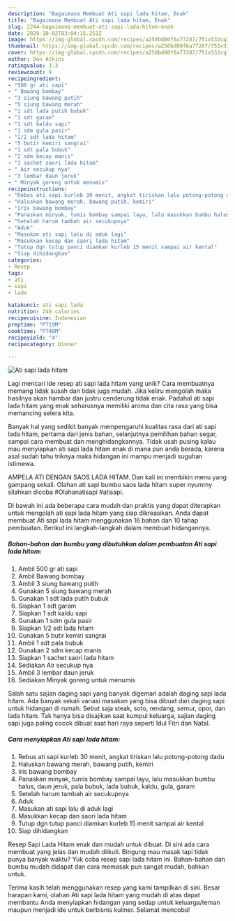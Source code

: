 ```yaml
---
description: "Bagaimana Membuat Ati sapi lada hitam, Enak"
title: "Bagaimana Membuat Ati sapi lada hitam, Enak"
slug: 2244-bagaimana-membuat-ati-sapi-lada-hitam-enak
date: 2020-10-02T03:04:15.251Z
image: https://img-global.cpcdn.com/recipes/a250bd80f6a77287/751x532cq70/ati-sapi-lada-hitam-foto-resep-utama.jpg
thumbnail: https://img-global.cpcdn.com/recipes/a250bd80f6a77287/751x532cq70/ati-sapi-lada-hitam-foto-resep-utama.jpg
cover: https://img-global.cpcdn.com/recipes/a250bd80f6a77287/751x532cq70/ati-sapi-lada-hitam-foto-resep-utama.jpg
author: Don Atkins
ratingvalue: 3.3
reviewcount: 9
recipeingredient:
- "500 gr ati sapi"
- " Bawang bombay"
- "3 siung bawang putih"
- "5 siung bawang merah"
- "1 sdt lada putih bubuk"
- "1 sdt garam"
- "1 sdt kaldu sapi"
- "1 sdm gula pasir"
- "1/2 sdt lada hitam"
- "5 butir kemiri sangrai"
- "1 sdt pala bubuk"
- "2 sdm kecap manis"
- "1 sachet saori lada hitam"
- " Air secukup nya"
- "3 lembar daun jeruk"
- " Minyak goreng untuk menumis"
recipeinstructions:
- "Rebus ati sapi kurleb 30 menit, angkat tiriskan lalu potong-potong dadu"
- "Haluskan bawang merah, bawang putih, kemiri"
- "Iris bawang bombay"
- "Panaskan minyak, tumis bombay sampai layu, lalu masukkan bumbu halus, daun jeruk, pala bubuk, lada bubuk, kaldu, gula, garam"
- "Setelah harum tambah air secukupnya"
- "Aduk"
- "Masukan ati sapi lalu di aduk lagi"
- "Masukkan kecap dan saori lada hitam"
- "Tutup dgn tutup panci diamkan kurleb 15 menit sampai air kental"
- "Siap dihidangkan"
categories:
- Resep
tags:
- ati
- sapi
- lada

katakunci: ati sapi lada 
nutrition: 240 calories
recipecuisine: Indonesian
preptime: "PT19M"
cooktime: "PT48M"
recipeyield: "4"
recipecategory: Dinner

---
```



![Ati sapi lada hitam](https://img-global.cpcdn.com/recipes/a250bd80f6a77287/751x532cq70/ati-sapi-lada-hitam-foto-resep-utama.jpg)

Lagi mencari ide resep ati sapi lada hitam yang unik? Cara membuatnya memang tidak susah dan tidak juga mudah. Jika keliru mengolah maka hasilnya akan hambar dan justru cenderung tidak enak. Padahal ati sapi lada hitam yang enak seharusnya memiliki aroma dan cita rasa yang bisa memancing selera kita.

Banyak hal yang sedikit banyak mempengaruhi kualitas rasa dari ati sapi lada hitam, pertama dari jenis bahan, selanjutnya pemilihan bahan segar, sampai cara membuat dan menghidangkannya. Tidak usah pusing kalau mau menyiapkan ati sapi lada hitam enak di mana pun anda berada, karena asal sudah tahu triknya maka hidangan ini mampu menjadi suguhan istimewa.

AMPELA ATI DENGAN SAOS LADA HITAM. Dan kali ini membikin menu yang gampang sekali. Olahan ati sapi bumbu saos lada hitam super nyummy silahkan dicoba #Olahanatisapi #atisapi.


Di bawah ini ada beberapa cara mudah dan praktis yang dapat diterapkan untuk mengolah ati sapi lada hitam yang siap dikreasikan. Anda dapat membuat Ati sapi lada hitam menggunakan 16 bahan dan 10 tahap pembuatan. Berikut ini langkah-langkah dalam membuat hidangannya.

<!--inarticleads1-->

##### Bahan-bahan dan bumbu yang dibutuhkan dalam pembuatan Ati sapi lada hitam:

1. Ambil 500 gr ati sapi
1. Ambil  Bawang bombay
1. Ambil 3 siung bawang putih
1. Gunakan 5 siung bawang merah
1. Gunakan 1 sdt lada putih bubuk
1. Siapkan 1 sdt garam
1. Siapkan 1 sdt kaldu sapi
1. Gunakan 1 sdm gula pasir
1. Siapkan 1/2 sdt lada hitam
1. Gunakan 5 butir kemiri sangrai
1. Ambil 1 sdt pala bubuk
1. Gunakan 2 sdm kecap manis
1. Siapkan 1 sachet saori lada hitam
1. Sediakan  Air secukup nya
1. Ambil 3 lembar daun jeruk
1. Sediakan  Minyak goreng untuk menumis


Salah satu sajian daging sapi yang banyak digemari adalah daging sapi lada hitam. Ada banyak sekali variasi masakan yang bisa dibuat dari daging sapi untuk hidangan di rumah. Sebut saja steak, soto, rendang, semur, opor, dan lada hitam. Tak hanya bisa disajikan saat kumpul keluarga, sajian daging sapi juga paling cocok dibuat saat hari raya seperti Idul Fitri dan Natal. 

<!--inarticleads2-->

##### Cara menyiapkan Ati sapi lada hitam:

1. Rebus ati sapi kurleb 30 menit, angkat tiriskan lalu potong-potong dadu
1. Haluskan bawang merah, bawang putih, kemiri
1. Iris bawang bombay
1. Panaskan minyak, tumis bombay sampai layu, lalu masukkan bumbu halus, daun jeruk, pala bubuk, lada bubuk, kaldu, gula, garam
1. Setelah harum tambah air secukupnya
1. Aduk
1. Masukan ati sapi lalu di aduk lagi
1. Masukkan kecap dan saori lada hitam
1. Tutup dgn tutup panci diamkan kurleb 15 menit sampai air kental
1. Siap dihidangkan


Resep Sapi Lada Hitam enak dan mudah untuk dibuat. Di sini ada cara membuat yang jelas dan mudah diikuti. Bingung mau masak tapi tidak punya banyak waktu? Yuk coba resep sapi lada hitam ini. Bahan-bahan dan bumbu mudah didapat dan cara memasak pun sangat mudah, bahkan untuk. 

Terima kasih telah menggunakan resep yang kami tampilkan di sini. Besar harapan kami, olahan Ati sapi lada hitam yang mudah di atas dapat membantu Anda menyiapkan hidangan yang sedap untuk keluarga/teman maupun menjadi ide untuk berbisnis kuliner. Selamat mencoba!
